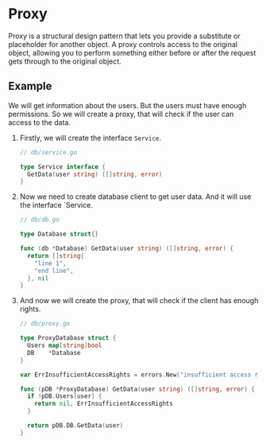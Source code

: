 # Proxy

Proxy is a structural design pattern that lets you provide a substitute or placeholder
for another object. A proxy controls access to the original object, allowing you
to perform something either before or after the request gets through to the original
object.

## Example

We will get information about the users. But the users must have enough permissions.
So we will create a proxy, that will check if the user can access to the data.

1. Firstly, we will create the interface `Service`.

   ```go
   // db/service.go

   type Service interface {
     GetData(user string) ([]string, error)
   }
   ```

2. Now we need to create database client to get user data. And it will use the interface
   `Service.

   ```go
   // db/db.go

   type Database struct{}

   func (db *Database) GetData(user string) ([]string, error) {
     return []string{
       "line 1",
       "end line",
     }, nil
   }
   ```

3. And now we will create the proxy, that will check if the client has enough rights.

   ```go
   // db/proxy.go

   type ProxyDatabase struct {
     Users map[string]bool
     DB    *Database
   }

   var ErrInsufficientAccessRights = errors.New("insufficient access rights")

   func (pDB *ProxyDatabase) GetData(user string) ([]string, error) {
     if !pDB.Users[user] {
       return nil, ErrInsufficientAccessRights
     }

     return pDB.DB.GetData(user)
   }
   ```

